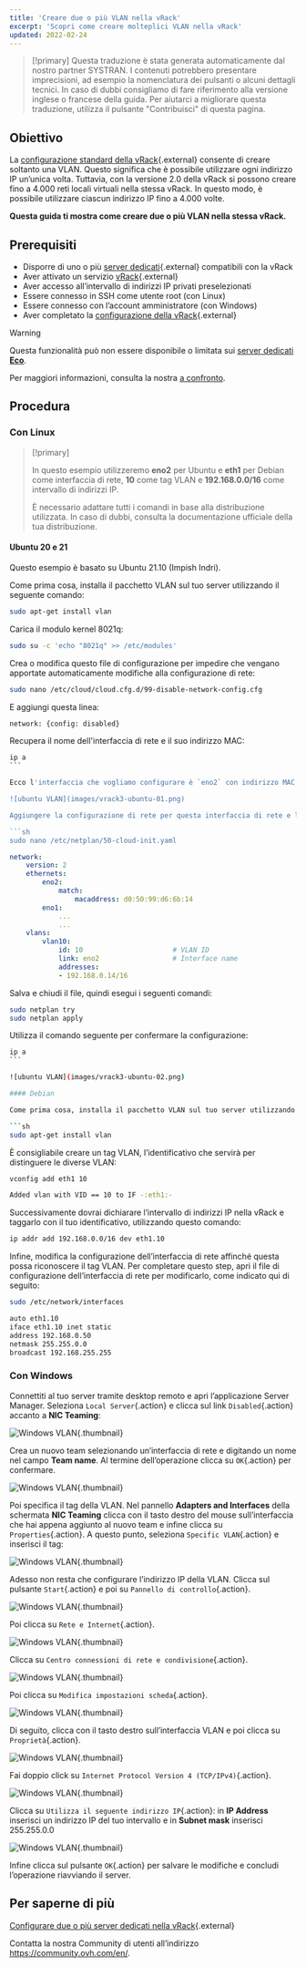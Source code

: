 ```yaml
---
title: 'Creare due o più VLAN nella vRack'
excerpt: 'Scopri come creare molteplici VLAN nella vRack'
updated: 2022-02-24
---
```


> [!primary]
> Questa traduzione è stata generata automaticamente dal nostro partner SYSTRAN. I contenuti potrebbero presentare imprecisioni, ad esempio la nomenclatura dei pulsanti o alcuni dettagli tecnici. In caso di dubbi consigliamo di fare riferimento alla versione inglese o francese della guida. Per aiutarci a migliorare questa traduzione, utilizza il pulsante "Contribuisci" di questa pagina.
>


## Obiettivo

La [configurazione standard della vRack](/pages/bare_metal_cloud/dedicated_servers/vrack_configuring_on_dedicated_server){.external} consente di creare soltanto una VLAN. Questo significa che è possibile utilizzare ogni indirizzo IP un’unica volta. Tuttavia, con la versione 2.0 della vRack si possono creare fino a 4.000 reti locali virtuali nella stessa vRack. In questo modo, è possibile utilizzare ciascun indirizzo IP fino a 4.000 volte.

**Questa guida ti mostra come creare due o più VLAN nella stessa vRack.**


## Prerequisiti

- Disporre di uno o più [server dedicati](https://www.ovh.it/server_dedicati/){.external} compatibili con la vRack
- Aver attivato un servizio [vRack](https://www.ovh.it/soluzioni/vrack/){.external}
- Aver accesso all’intervallo di indirizzi IP privati preselezionati
- Essere connesso  in SSH come utente root (con Linux)
- Essere connesso con l’account amministratore (con Windows)
- Aver completato la [configurazione della vRack](/pages/bare_metal_cloud/dedicated_servers/vrack_configuring_on_dedicated_server){.external}

> [!warning]
> Questa funzionalità può non essere disponibile o limitata sui [server dedicati **Eco**](https://eco.ovhcloud.com/it/about/).
>
> Per maggiori informazioni, consulta la nostra [a confronto](https://eco.ovhcloud.com/it/compare/).

## Procedura

### Con Linux

> [!primary]
>
> In questo esempio utilizzeremo **eno2** per Ubuntu e **eth1** per Debian come interfaccia di rete, **10** come tag VLAN e **192.168.0.0/16** come intervallo di indirizzi IP. 
>
> È necessario adattare tutti i comandi in base alla distribuzione utilizzata. In caso di dubbi, consulta la documentazione ufficiale della tua distribuzione.
>

#### Ubuntu 20 e 21

Questo esempio è basato su Ubuntu 21.10 (Impish Indri).

Come prima cosa, installa il pacchetto VLAN sul tuo server utilizzando il seguente comando:

```sh
sudo apt-get install vlan
```

Carica il modulo kernel 8021q:

```sh
sudo su -c 'echo "8021q" >> /etc/modules'
```

Crea o modifica questo file di configurazione per impedire che vengano apportate automaticamente modifiche alla configurazione di rete:

```sh
sudo nano /etc/cloud/cloud.cfg.d/99-disable-network-config.cfg
```

E aggiungi questa linea:

```sh
network: {config: disabled}
```

Recupera il nome dell'interfaccia di rete e il suo indirizzo MAC:

```sh
ip a
``` 

Ecco l'interfaccia che vogliamo configurare è `eno2` con indirizzo MAC: 'd0:50:99:d6:6b:14'.

![ubuntu VLAN](images/vrack3-ubuntu-01.png)

Aggiungere la configurazione di rete per questa interfaccia di rete e la dichiarazione VLAN nel file seguente:

```sh
sudo nano /etc/netplan/50-cloud-init.yaml
```

```yaml
network:
    version: 2
    ethernets:
        eno2:
            match:
                macaddress: d0:50:99:d6:6b:14
        eno1:
            ...
            ...
    vlans:
        vlan10:
            id: 10                      # VLAN ID    
            link: eno2                  # Interface name
            addresses:
            - 192.168.0.14/16
```

Salva e chiudi il file, quindi esegui i seguenti comandi:

```sh
sudo netplan try
sudo netplan apply
```

Utilizza il comando seguente per confermare la configurazione:

```sh
ip a
``` 

![ubuntu VLAN](images/vrack3-ubuntu-02.png)

#### Debian

Come prima cosa, installa il pacchetto VLAN sul tuo server utilizzando il seguente comando:

```sh
sudo apt-get install vlan
```

È consigliabile creare un tag VLAN, l’identificativo che servirà per distinguere le diverse VLAN:

```sh
vconfig add eth1 10

Added vlan with VID == 10 to IF -:eth1:-
```

Successivamente dovrai dichiarare l’intervallo di indirizzi IP nella vRack e taggarlo con il tuo identificativo, utilizzando questo comando:

```sh
ip addr add 192.168.0.0/16 dev eth1.10
```

Infine, modifica la configurazione dell’interfaccia di rete affinché questa possa riconoscere il tag VLAN. Per completare questo step, apri il file di configurazione dell’interfaccia di rete per modificarlo, come indicato qui di seguito:

```sh
sudo /etc/network/interfaces

auto eth1.10
iface eth1.10 inet static
address 192.168.0.50
netmask 255.255.0.0
broadcast 192.168.255.255
```

### Con Windows

Connettiti al tuo server tramite desktop remoto e apri l’applicazione Server Manager. Seleziona `Local Server`{.action} e clicca sul link `Disabled`{.action} accanto a **NIC Teaming**:

![Windows VLAN](images/vrack2-windows-01.png){.thumbnail}

Crea un nuovo team selezionando un’interfaccia di rete e digitando un nome nel campo **Team name**. Al termine dell’operazione clicca su `OK`{.action} per confermare.

![Windows VLAN](images/vrack2-windows-02.png){.thumbnail}

Poi specifica il tag della VLAN. Nel pannello **Adapters and Interfaces** della schermata **NIC Teaming** clicca con il tasto destro del mouse sull’interfaccia che hai appena aggiunto al nuovo team e infine clicca su `Properties`{.action}. A questo punto, seleziona `Specific VLAN`{.action} e inserisci il tag:

![Windows VLAN](images/vrack2-windows-03.png){.thumbnail}

Adesso non resta che configurare l’indirizzo IP della VLAN. Clicca sul pulsante `Start`{.action} e poi su `Pannello di controllo`{.action}.

![Windows VLAN](images/vrack2-windows-04.png){.thumbnail}

Poi clicca su `Rete e Internet`{.action}.

![Windows VLAN](images/vrack2-windows-05.png){.thumbnail}

Clicca su `Centro connessioni di rete e condivisione`{.action}.

![Windows VLAN](images/vrack2-windows-06.png){.thumbnail}

Poi clicca su `Modifica impostazioni scheda`{.action}.

![Windows VLAN](images/vrack2-windows-07.png){.thumbnail}

Di seguito, clicca con il tasto destro sull’interfaccia VLAN e poi clicca su `Proprietà`{.action}.

![Windows VLAN](images/vrack2-windows-08.png){.thumbnail}

Fai doppio click su `Internet Protocol Version 4 (TCP/IPv4)`{.action}.

![Windows VLAN](images/vrack2-windows-09.png){.thumbnail}

Clicca su `Utilizza il seguente indirizzo IP`{.action}: in **IP Address** inserisci un indirizzo IP del tuo intervallo e in **Subnet mask** inserisci 255.255.0.0

![Windows VLAN](images/vrack2-windows-10.png){.thumbnail}

Infine clicca sul pulsante `OK`{.action} per salvare le modifiche e concludi l’operazione riavviando il server.

## Per saperne di più

[Configurare due o più server dedicati nella vRack](/pages/bare_metal_cloud/dedicated_servers/vrack_configuring_on_dedicated_server){.external}

Contatta la nostra Community di utenti all’indirizzo <https://community.ovh.com/en/>.